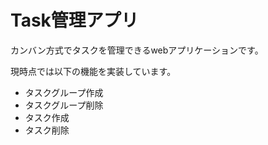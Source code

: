 # Task管理アプリ

カンバン方式でタスクを管理できるwebアプリケーションです。

現時点では以下の機能を実装しています。

- タスクグループ作成
- タスクグループ削除
- タスク作成
- タスク削除
